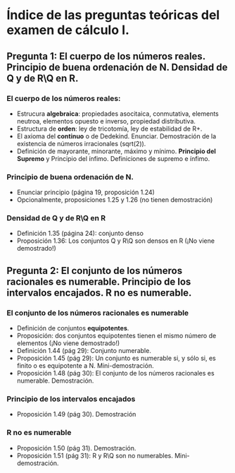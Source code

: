 # Índice de las preguntas teóricas del examen de cálculo I.

## Pregunta 1: El cuerpo de los números reales. Principio de buena ordenación de N. Densidad de Q y de R\Q en R.

### El cuerpo de los números reales:
- Estrucura **algebraica**: propiedades asocitaica, conmutativa, elements neutroa, elementos opuesto e inverso, propiedad distributiva.
- Estructura de **orden**: ley de tricotomía, ley de estabilidad de R+.
- El axioma del **continuo** o de Dedekind. Enunciar. Demostración de la existencia de números irracionales (sqrt(2)).
- Definición de mayorante, minorante, máximo y mínimo. **Principio del Supremo** y Principio del ínfimo. Definiciones de supremo e ínfimo.

### Principio de buena ordenación de N.
- Enunciar principio (página 19, proposición 1.24)
- Opcionalmente, proposiciones 1.25 y 1.26 (no tienen demostración)

### Densidad de Q y de R\Q en R
- Definición 1.35 (página 24): conjunto denso
- Proposición 1.36: Los conjuntos Q y R\Q son densos en R (¡No viene demostrado!) 



## Pregunta 2: El conjunto de los números racionales es  numerable. Principio de los intervalos encajados. R no es numerable.

### El conjunto de los números racionales es numerable
- Definición de conjuntos **equipotentes**.
- Proposición: dos conjuntos equipotentes tienen el mismo número de elementos (¡No viene demostrado!)
- Definición 1.44 (pág 29): Conjunto numerable.
- Proposición 1.45 (pág 29): Un conjunto es numerable si, y sólo si, es finito o es equipotente a N. Mini-demostración.
- Proposición 1.48 (pág 30): El conjunto de los números racionales es numerable. Demostración.

### Principio de los intervalos encajados
- Proposición 1.49 (pág 30). Demostración

### R no es numerable
- Proposición 1.50 (pág 31). Demostración.
- Proposición 1.51 (pág 31): R y R\Q son no numerables. Mini-demostración.
